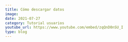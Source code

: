 ```yaml
---
title: Cómo descargar datos
image: 
date: 2021-07-27
category: Tutorial usuarios
youtube_url: https://www.youtube.com/embed/zqQnD0nSU_I
type: blog
---
```




